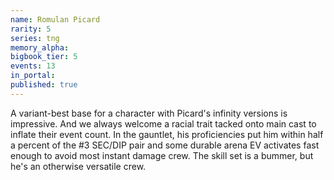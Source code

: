```yaml
---
name: Romulan Picard
rarity: 5
series: tng
memory_alpha:
bigbook_tier: 5
events: 13
in_portal:
published: true
---
```


A variant-best base for a character with Picard's infinity versions is impressive. And we always welcome a racial trait tacked onto main cast to inflate their event count. In the gauntlet, his proficiencies put him within half a percent of the #3 SEC/DIP pair and some durable arena EV activates fast enough to avoid most instant damage crew. The skill set is a bummer, but he's an otherwise versatile crew.
